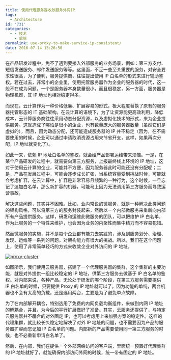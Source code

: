 ```yaml
---
title: 使用代理服务器收敛服务外网IP
tags:
  - Architecture
id: '731'
categories:
  - - 技术
    - 后端
permalink: use-proxy-to-make-service-ip-consistent/
date: 2016-07-14 15:26:50
---
```


在产品研发过程中，免不了遇到要接入外部服务的业务场景，例如：第三方支付、短信发送服务、邮件发送服务等等。这里面，不乏一些至关重要的服务，对安全要求性很高，为了便利，服务提供商，往往提出使用 IP 白名单的形式来进行辅助鉴权。若在过去，非常小的企业里，使用托管服务器作为企业的服务器的时代，这一般不在成为问题，一个是服务器本身数量很小，而且很稳定，另一方面，服务器是物理机器，其 IP 地址也相对稳定得多。

而现在，云计算作为一种价格低廉、扩展容易的形式，极大程度替换了原有的服务器托管形态的 IT 基础架构。在云计算的语境下，为了让资源能更高效利用，降低成本，云计算服务商往往采用动态分配资源，以及虚拟化技术的形式，来为企业提供服务。这就造成了哪怕是很小的企业，也有数量庞大的服务器数量（虽然它们是虚拟的），而且，因为动态分配，还可能造成服务器的 IP 并不稳定（因为，在不需要使用的时候，企业可以通过申请取消资源占用来节省开支，这样，如果再次分配，IP 地址就变化了）。

如此一来，依赖 IP 地址白名单的鉴权，就会给产品部署运维带来烦恼。一是，在某个产品研发的过程中，就需要向第三方服务，上报最终线上环境的 IP 地址，这对于使用云计算的企业，可能并不方便，因为服务器此时可能还没有分配呢；二是，产品在发展过程中，可能会逐步成长扩张，当系统容量受到挑战时候，可能就会考虑扩容，在云计算中，扩容是非常容易且频繁的一种行为，这个时候，一旦忘记了追加白名单，那么新扩容的机器，可能马上因为无法调用第三方服务而导致运营事故。
<!-- more -->
解决这些问题，其实并不困难。比如，业内常说的微服务，就是一种解决此类问题的架构风格，可以将第三方的服务封装起来，然后以一个内部微服务来重新向内部所有产品提供服务。这样，研发和运维此微服务的团队，可以把维护 IP 白名单，作为此服务的一个特性来维护，也会因为业务的内聚性而集中精力而不容易犯错。

然而微服务的实施，并不是每个企业都有能力去实践的，涉及到服务划分、治理、发现、运维等一系列的问题。对架构能力有很大的挑战。所以，我们在这个问题上，使用了非常简单轻巧的方式来收敛企业对外访问的 IP 地址。

[![proxy-cluster](http://blog.charlestang.org/wp-content/uploads/2016/07/proxy-cluster.png)](http://blog.charlestang.org/wp-content/uploads/2016/07/proxy-cluster.png)

如图所示，我们使用云服务器，搭建了一个代理服务器的集群，这个集群的主要功能，就是对外提供一组比较稳定的 IP 地址，供第三方服务去做基于 IP 白名单的鉴权。对内部来说，各种产品，无论处于研发的哪个阶段，在第三方服务需要提供 IP 白名单的时候，只要提供 Proxy 的 IP 地址就可以了。因为功能的单纯，两台机器也不会有太高的负载，还是选用两台，主要是为了避免单点故障。

为了在内部解开耦合，特别选用了免费的内网负载均衡组件，来做到内网 IP 地址的解耦合，并且，为今后的平行扩展做好了准备。其实，云服务还提供了，与特定云服务器并不耦合的对外固定 IP，也可以考虑用上来加强方案的稳定性。这样的代理集群，就比较长久稳定地解决了对外 IP 地址的问题，也不需要因为产品的服务器扩容而忘记加 IP 白名单的问题。内部新的产品需要使用同一第三方服务的时候，也不必重新申请白名单了。

然后，在内部，我们在提供一个外部网络访问的客户端，里面统一预置好代理集群的 IP 地址就好了，就能确保内部访问外网的时候，统一带有固定的 IP 地址。